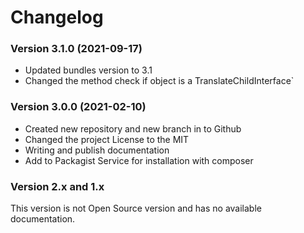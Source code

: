 Changelog
=========

### Version 3.1.0 (2021-09-17)
* Updated bundles version to 3.1
* Changed the method check if object is a TranslateChildInterface`

### Version 3.0.0 (2021-02-10)
* Created new repository and new branch in to Github
* Changed the project License to the MIT
* Writing and publish documentation
* Add to Packagist Service for installation with composer

### Version 2.x and 1.x
This version is not Open Source version and has no available documentation.